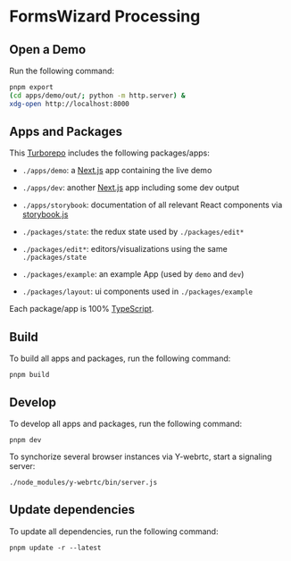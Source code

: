 # FormsWizard Processing

## Open a Demo

Run the following command:

```sh
pnpm export
(cd apps/demo/out/; python -m http.server) & 
xdg-open http://localhost:8000
```


## Apps and Packages

This [Turborepo](https://turbo.build/) includes the following packages/apps:

- `./apps/demo`: a [Next.js](https://nextjs.org/) app containing the live demo
- `./apps/dev`: another [Next.js](https://nextjs.org/) app including some dev output
- `./apps/storybook`: documentation of all relevant React components via [storybook.js](https://storybook.js.org/)

- `./packages/state`: the redux state used by `./packages/edit*`
- `./packages/edit*`: editors/visualizations using the same `./packages/state`

- `./packages/example`: an example App (used by `demo` and `dev`)
- `./packages/layout`: ui components used in `./packages/example`


Each package/app is 100% [TypeScript](https://www.typescriptlang.org/).


## Build

To build all apps and packages, run the following command:

```
pnpm build
```

## Develop

To develop all apps and packages, run the following command:

```
pnpm dev
```

To synchorize several browser instances via Y-webrtc, start a signaling server:

```
./node_modules/y-webrtc/bin/server.js
```

## Update dependencies

To update all dependencies, run the following command:

```
pnpm update -r --latest
```
